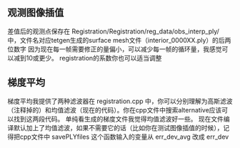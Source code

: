 ## 观测图像插值
差值后的观测点保存在 Registration/Registration/reg_data/obs_interp_ply/ 中，文件名对应tetgen生成的surface mesh文件（interior_0000XX.ply）的后两位数字
因为现在每一帧需要修正的量偏小，可以减少每一帧的循环量，我感觉可以减到10或更少。
registration的系数你也可以适当调整

## 梯度平均
梯度平均我提供了两种滤波器在 registration.cpp 中，你可以分别理解为高斯滤波（注释掉的）和均值滤波（现在的代码）。你在cpp文件中搜索alternative应该可以找到这两段代码。
单纯看生成的梯度文件我觉得均值滤波好一些。
现在文件编译默认加上了均值滤波，如果不需要它的话（比如你在测试图像插值的时候），记得把cpp文件中 savePLYfiles 这个函数输入的变量从 err_dev_avg 改成 err_dev
